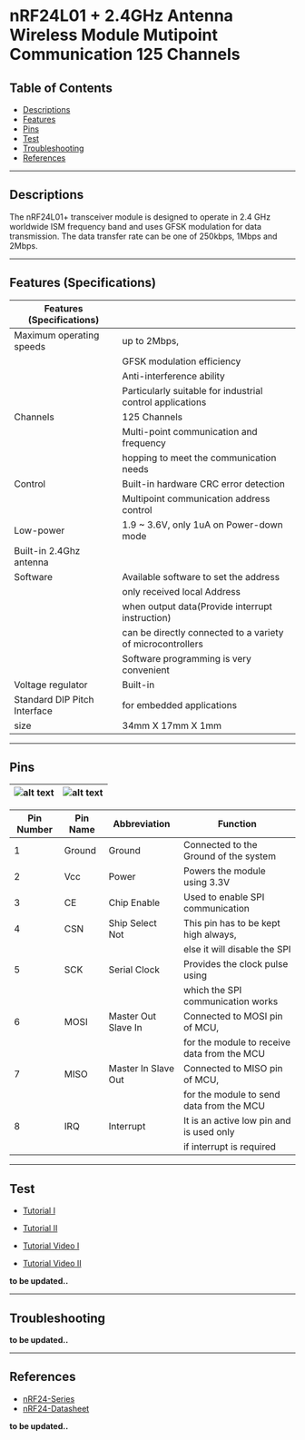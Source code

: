 # nRF24L01 + 2.4GHz Antenna Wireless Module Mutipoint Communication 125 Channels

## Table of Contents

-   [Descriptions](#descriptions)
-   [Features](#features)
-   [Pins](#pins)
-   [Test](#test)
-   [Troubleshooting](#troubleshooting)
-   [References](#references)

---

## Descriptions

The nRF24L01+ transceiver module is designed to operate in 2.4 GHz worldwide ISM frequency band and uses GFSK modulation for data transmission. The data transfer rate can be one of 250kbps, 1Mbps and 2Mbps.

---

## Features (Specifications)

| Features (Specifications)    |                                                            |
| ---------------------------- | ---------------------------------------------------------- |
| Maximum operating speeds     | up to 2Mbps,                                               |
|                              | GFSK modulation efficiency                                 |
|                              | Anti-interference ability                                  |
|                              | Particularly suitable for industrial control applications  |
| Channels                     | 125 Channels                                               |
|                              | Multi-point communication and frequency                    |
|                              | hopping to meet the communication needs                    |
| Control                      | Built-in hardware CRC error detection                      |
|                              | Multipoint communication address control                   |
| Low-power                    | 1.9 ~ 3.6V, only 1uA on Power-down mode                    |
| Built-in 2.4Ghz antenna      |                                                            |
| Software                     | Available software to set the address                      |
|                              | only received local Address                                |
|                              | when output data(Provide interrupt instruction)            |
|                              | can be directly connected to a variety of microcontrollers |
|                              | Software programming is very convenient                    |
| Voltage regulator            | Built-in                                                   |
| Standard DIP Pitch Interface | for embedded applications                                  |
| size                         | 34mm X 17mm X 1mm                                          |

---

## Pins

| ![alt text](https://bit.ly/3rtymw1 'pinout') | ![alt text](https://bit.ly/2NZVBQC 'pinout') |
| -------------------------------------------- | -------------------------------------------- |

| Pin Number | Pin Name | Abbreviation        | Function                                    |
| ---------- | -------- | ------------------- | ------------------------------------------- |
| 1          | Ground   | Ground              | Connected to the Ground of the system       |
| 2          | Vcc      | Power               | Powers the module using 3.3V                |
| 3          | CE       | Chip Enable         | Used to enable SPI communication            |
| 4          | CSN      | Ship Select Not     | This pin has to be kept high always,        |
|            |          |                     | else it will disable the SPI                |
| 5          | SCK      | Serial Clock        | Provides the clock pulse using              |
|            |          |                     | which the SPI communication works           |
| 6          | MOSI     | Master Out Slave In | Connected to MOSI pin of MCU,               |
|            |          |                     | for the module to receive data from the MCU |
| 7          | MISO     | Master In Slave Out | Connected to MISO pin of MCU,               |
|            |          |                     | for the module to send data from the MCU    |
| 8          | IRQ      | Interrupt           | It is an active low pin and is used only    |
|            |          |                     | if interrupt is required                    |

---

## Test

-   [Tutorial I](https://bit.ly/NRF24L01-tutorial)
-   [Tutorial II](https://bit.ly/NRF24L01-tutorial2)

-   [Tutorial Video I](https://youtu.be/7rcVeFFHcFM)
-   [Tutorial Video II](https://youtu.be/RGF9gpTTDHY)

**to be updated..**

---

## Troubleshooting

**to be updated..**

---

## References

-   [nRF24-Series](https://www.nordicsemi.com/Products/Low-power-short-range-wireless/nRF24-series)
-   [nRF24-Datasheet](https://bit.ly/3w7blCK)

**to be updated..**
